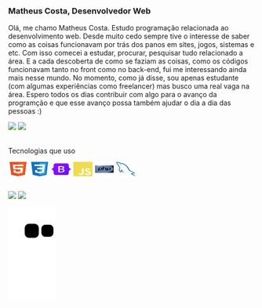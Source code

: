 ### <p align="left">Matheus Costa, Desenvolvedor Web</p>
<div>
    <p> Olá, me chamo Matheus Costa. Estudo programação relacionada ao desenvolvimento web. Desde muito cedo sempre tive o interesse de saber como as coisas funcionavam por trás dos panos em sites, jogos, sistemas e etc. Com isso comecei a estudar, procurar, pesquisar tudo relacionado a área. E a cada descoberta de como se faziam as coisas, como os códigos funcionavam tanto no front como no back-end, fui me interessando ainda mais nesse mundo. No momento, como já disse, sou apenas estudante (com algumas experiências como freelancer) mas busco uma real vaga na área. Espero todos os dias contribuir com algo para o avanço da programção e que esse avanço possa também ajudar o dia a dia das pessoas :) </p>
</div>
  <div align="left">
  <a href="https://github.com/MatheusDev47"></a>
    <img height="180em" src="https://github-readme-stats.vercel.app/api?username=MatheusDev47&show_icons=true&theme=tokyonight&include_all_commits=true&count_private=true"/>
    <img height="180em" src="https://github-readme-stats.vercel.app/api/top-langs/?username=MatheusDev47&layout=compact&langs_count=7&theme=tokyonight"/>
  </div>
  
  <div style="display: inline_block"><br>
    <p>Tecnologias que uso</p>
    <img align="center" alt="Matheus-HTML" height="30" width="40" src="https://raw.githubusercontent.com/devicons/devicon/master/icons/html5/html5-original.svg">
    <img align="center" alt="Matheus-CSS" height="30" width="40" src="https://raw.githubusercontent.com/devicons/devicon/master/icons/css3/css3-original.svg">
    <img align="center" alt="Matheus-Bootstrap" height="30" width="40" src="https://raw.githubusercontent.com/devicons/devicon/master/icons/bootstrap/bootstrap-original.svg">
    <img align="center" alt="Matheus-Js" height="30" width="40" src="https://raw.githubusercontent.com/devicons/devicon/master/icons/javascript/javascript-plain.svg">
    <img align="center" alt="Matheus-PHP" height="30" width="40" src="https://raw.githubusercontent.com/devicons/devicon/master/icons/php/php-original.svg">
    <img align="center" alt="Matheus-MySql" height="30" width="40" src="https://raw.githubusercontent.com/devicons/devicon/master/icons/mysql/mysql-original.svg">
</div>

##

<div> 
  <a href = "mailto:contatomatheusdev47@gmail.com"><img src="https://img.shields.io/badge/-Gmail-%23333?style=for-the-badge&logo=gmail&logoColor=white" target="_blank"></a>
  <a href="https://www.linkedin.com/in/matheus-costa-70b105237" target="_blank"><img src="https://img.shields.io/badge/-LinkedIn-%230077B5?style=for-the-badge&logo=linkedin&logoColor=white" target="_blank"></a> 
 
  ![Snake animation](https://github.com/rafaballerini/rafaballerini/blob/output/github-contribution-grid-snake.svg)
 
</div>
